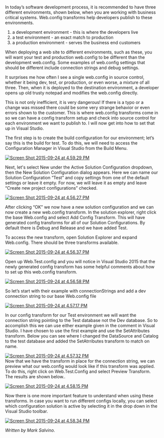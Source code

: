 

In today’s software development process, it is recommended to have three different environments, shown below, when you are working with business critical systems. Web.config transforms help developers publish to these environments.

1. a development environment - this is where the developers live
2. a test environment - an exact match to production
3. a production environment - serves the business end customers

When deploying a web site to different environments, such as these, you will want your test and production web.config to be different than the development web.config. Some examples of web.config settings that should be different include connection strings and debug settings.

It surprises me how often I see a single web.config in source control, whether it being dev, test, or production, or even worse, a mixture of all three. Then, when it is deployed to the destination environment, a developer opens up old trusty notepad and modifies the web.config directly.

This is not only inefficient, it is very dangerous! If there is a typo or a change was missed there could be some very strange behavior or even errors shown to the customer. This is where web.config transforms come in so we can have a config transform setup and check into source control for each environment we want to publish to. I will now get into how to set that up in Visual Studio.

The first step is to create the build configuration for our environment; let’s say this is the build for test. To do this, we will need to access the Configuration Manager in Visual Studio from the Build Menu.

[![Screen Shot 2015-09-24 at 4.59.29 PM](https://intellitect.com/wp-content/uploads/2015/09/Screen-Shot-2015-09-24-at-4.59.29-PM.png)](https://intellitect.com/wp-content/uploads/2015/09/Screen-Shot-2015-09-24-at-4.59.29-PM.png "Web.config Transforms")

Next, let's select New under the Active Solution Configuration dropdown, then the New Solution Configuration dialog appears. Here we can name our Solution Configuration “Test” and copy settings from one of the default settings or leave it empty. For now, we will leave it as empty and leave “Create new project configurations” checked.

[![Screen Shot 2015-09-24 at 4.56.27 PM](https://intellitect.com/wp-content/uploads/2015/09/Screen-Shot-2015-09-24-at-4.56.27-PM.png)](https://intellitect.com/wp-content/uploads/2015/09/Screen-Shot-2015-09-24-at-4.56.27-PM.png "Web.config Transforms")

After clicking “OK” we now have a new solution configuration and we can now create a new web.config transform. In the solution explorer, right click the base Web.config and select Add Config Transform. This will have generated config transforms for all of our Solution Configurations. By default there is Debug and Release and we have added Test.

To access the new transform, open Solution Explorer and expand Web.config. There should be three transforms available.

[![Screen Shot 2015-09-24 at 4.56.37 PM](https://intellitect.com/wp-content/uploads/2015/09/Screen-Shot-2015-09-24-at-4.56.37-PM.png)](https://intellitect.com/wp-content/uploads/2015/09/Screen-Shot-2015-09-24-at-4.56.37-PM.png "Web.config Transforms")

Open up Web.Test.config and you will notice in Visual Studio 2015 that the newly generated config transform has some helpful comments about how to set up this web.config transform.

[![Screen Shot 2015-09-24 at 4.56.58 PM](https://intellitect.com/wp-content/uploads/2015/09/Screen-Shot-2015-09-24-at-4.56.58-PM.png)](https://intellitect.com/wp-content/uploads/2015/09/Screen-Shot-2015-09-24-at-4.56.58-PM.png "Web.config Transforms")

So let’s start with their example with connectionStrings and add a dev connection string to our base Web.config file

[![Screen Shot 2015-09-24 at 4.57.17 PM](https://intellitect.com/wp-content/uploads/2015/09/Screen-Shot-2015-09-24-at-4.57.17-PM.png)](https://intellitect.com/wp-content/uploads/2015/09/Screen-Shot-2015-09-24-at-4.57.17-PM.png "Web.config Transforms")

In our config transform for our Test environment we will want the connection string pointing to the Test database not the Dev database. So to accomplish this we can use either example given in the comment in Visual Studio. I have chosen to use the first example and use the SetAttributes transform. Below you can see where I changed the DataSource and Catalog to the test database and added the SetAtrributes transform to match on name.

[![Screen Shot 2015-09-24 at 4.57.32 PM](https://intellitect.com/wp-content/uploads/2015/09/Screen-Shot-2015-09-24-at-4.57.32-PM.png)](https://intellitect.com/wp-content/uploads/2015/09/Screen-Shot-2015-09-24-at-4.57.32-PM.png "Web.config Transforms")  
Now that we have the transform in place for the connection string, we can preview what our web.config would look like if this transform was applied. To do this, right click on Web.Test.Config and select Preview Transform. The results are shown below..

[![Screen Shot 2015-09-24 at 4.58.15 PM](https://intellitect.com/wp-content/uploads/2015/09/Screen-Shot-2015-09-24-at-4.58.15-PM.png)](https://intellitect.com/wp-content/uploads/2015/09/Screen-Shot-2015-09-24-at-4.58.15-PM.png "Web.config Transforms")

Now there is one more important feature to understand when using these transforms. In case you want to run different configs locally, you can select which configuration solution is active by selecting it in the drop down in the Visual Studio toolbar.

[![Screen Shot 2015-09-24 at 4.58.34 PM](https://intellitect.com/wp-content/uploads/2015/09/Screen-Shot-2015-09-24-at-4.58.34-PM.png)](https://intellitect.com/wp-content/uploads/2015/09/Screen-Shot-2015-09-24-at-4.58.34-PM.png "Web.config Transforms")

_Written by Mark Salvino._
